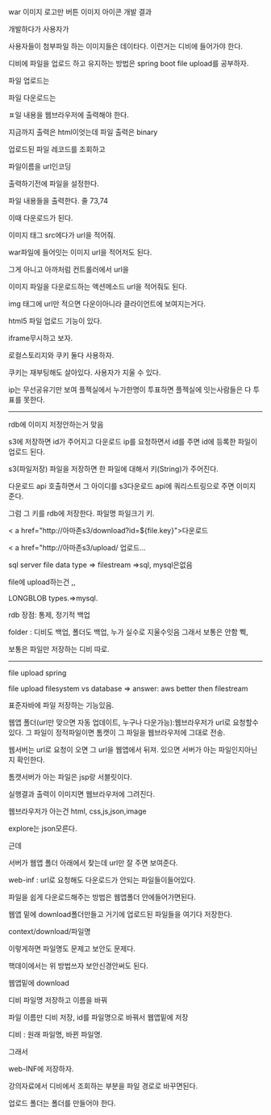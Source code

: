 war 이미지 로고만 버튼 이미지 아이콘 개발 결과

개발하다가 사용자가 

사용자들이 첨부파일 하는 이미지들은 데이타다.  이런거는 디비에 들어가야 한다.

디비에 파일을 업로드 하고 유지하는 방법은 spring boot file upload를 공부하자.

파일 업로드는 

파일 다운로드는 

ㅍ일 내용을 웹브라우저에 출력해야 한다. 

지금까지 출력은 html이엇는데 파일 출력은 binary

업로드된 파일 레코드를 조회하고

파일이름을 url인코딩

출력하기전에 파일을 설정한다.

파일 내용들을 출력한다. 줄 73,74 

이때 다운로드가 된다.

이미지 태그 src에다가 url을 적어줘.

war파일에 들어잇는 이미지 url을 적어저도 된다.

그게 아니고 아까처럼 컨트롤러에서 url을 

이미지 파일을 다운로드하는 액션메소드 url을 적어줘도 된다.

img 태그에 url만 적으면 다운이아니라 클라이언트에 보여지는거다.

html5 파일 업로드 기능이 있다.

iframe무시하고 보자.

로컬스토리지와 쿠키 둘다 사용하자.

쿠키는 재부팅해도 살아있다. 사용자가 지울 수 있다.

ip는 무선공유기만 보여 플젝실에서 누가한명이 투표하면 플젝실에 잇는사람들은 다 투표를 못한다.

-------------------------



rdb에 이미지 저정안하는거 맞음 

s3에 저장하면 id가 주어지고 다운로드 ip를 요청하면서 id를 주면 id에 등록한 파일이 업로드 된다.

s3(파일저장) 파일을 저장하면 한 파일에 대해서 키(String)가 주어진다.

다운로드 api 호출하면서 그 아이디를 s3다운로드 api에 쿼리스트링으로 주면 이미지 준다. 

그럼 그 키를 rdb에 저장한다. 파일명 파일크기 키.  

< a href="http://아마존s3/download?id=${file.key}">다운로드</a>

< a href="http://아마존s3/upload/ 업로드...

 

sql server file data type => filestream =>sql, mysql은없음

file에 upload하는건 ,,

LONGBLOB types.=>mysql. 

rdb 장점: 통제, 정기적 백업

folder : 디비도 백업, 폴더도 백업, 누가 실수로 지울수잇음 그래서 보통은 안함 쀅,

보통은 파일만 저장하는 디비 따로.

-----------------------------

file upload spring

file upload filesystem vs database => answer: aws better then filestream

표준자바에 파일 저장하는 기능있음.

웹앱 폴더(url만 맞으면 자동 업데이트, 누구나 다운가능):웹브라우저가 url로 요청할수있다. 그 파일이 정적파일이면 톰캣이 그 파일을 웹브라우저에 그대로 전송. 

웹서버는 url로 요청이 오면 그 url을 웹앱에서 뒤져. 있으면 서버가 아는 파일인지아닌지 확인한다. 

톰캣서버가 아는 파일은 jsp랑 서블릿이다.

실행결과 출력이 이미지면 웹브라우저에 그려진다.

웹브라우저가 아는건 html, css,js,json,image

explore는 json모른다.

근데

서버가 웹앱 폴더 아래에서 찾는데 url만 잘 주면 보여준다.

web-inf : url로 요청해도 다운로드가 안되는 파일들이들어있다.

파일을 쉽게 다운로드해주는 방법은 웹앱폴더 안에들어가면된다.

웹앱 밑에 download폴더만들고 거기에 업로드된 파일들을 여기다 저장한다.

context/download/파일명

이렇게하면 파일명도 문제고 보안도 문제다.

핵데이에서는 위 방법쓰자 보안신경안써도 된다.

웹앱밑에 download

디비 파일명 저장하고 이름을 바꿔

파일 이름만 디비 저장,  id를 파일명으로 바꿔서 웹앱밑에 저장

디비 : 원래 파일명, 바뀐 파일명.



그래서

web-INF에 저장하자.

강의자료에서 디비에서 조회하는 부분을 파일 경로로 바꾸면된다.



업로드 폴더는 폴더를 만들어야 한다.  